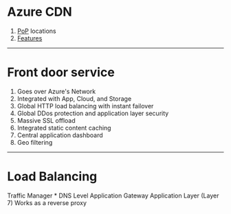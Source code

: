 # Azure CDN
1. [PoP](https://docs.microsoft.com/en-us/azure/cdn/cdn-pop-locations) locations
1. [Features](https://docs.microsoft.com/en-us/azure/cdn/cdn-features)

---
# Front door service
1. Goes over Azure's Network
2. Integrated with App, Cloud, and Storage
3. Global HTTP load balancing with instant failover
4. Global DDos protection and application layer security
5. Massive SSL offload
6. Integrated static content caching
7. Central application dashboard
8. Geo filtering

---

# Load Balancing
Traffic Manager
    * DNS Level
Application Gateway
    Application Layer (Layer 7)
    Works as a reverse proxy
    